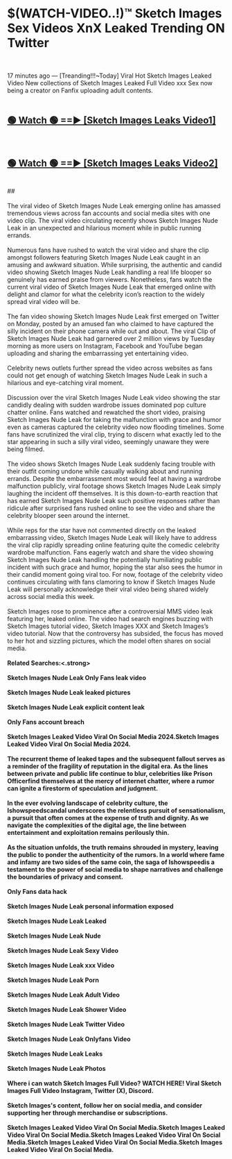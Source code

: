 # $(WATCH-VIDEO..!)™ Sketch Images Sex Videos XnX Leaked Trending ON Twitter<br>
<br>

17 minutes ago — [Treanding!!!~Today] Viral Hot Sketch Images Leaked Video New collections of Sketch Images Leaked Full Video xxx Sex now being a creator on Fanfix uploading adult contents.
<br>
 <br>

##  <a href="https://best2vid.blogspot.com?title=Sketch_Images">🟢 Watch 🟢 ==► [Sketch Images Leaks Video1]</a><br>
  <br>

##  <a href="https://best2vid.blogspot.com?title=Sketch_Images">🟢 Watch 🟢 ==► [Sketch Images Leaks Video2]</a><br>
  <br>
  ##
  <br>
  <br>
The viral video of Sketch Images Nude Leak emerging online has amassed tremendous views across fan accounts and social media sites with one video clip. The viral video circulating recently shows Sketch Images Nude Leak in an unexpected and hilarious moment while in public running errands.
<br><br>
Numerous fans have rushed to watch the viral video and share the clip amongst followers featuring Sketch Images Nude Leak caught in an amusing and awkward situation. While surprising, the authentic and candid video showing Sketch Images Nude Leak handling a real life blooper so genuinely has earned praise from viewers. Nonetheless, fans watch the current viral video of Sketch Images Nude Leak that emerged online with delight and clamor for what the celebrity icon’s reaction to the widely spread viral video will be.
<br><br>
The fan video showing Sketch Images Nude Leak first emerged on Twitter on Monday, posted by an amused fan who claimed to have captured the silly incident on their phone camera while out and about. The viral Clip of Sketch Images Nude Leak had garnered over 2 million views by Tuesday morning as more users on Instagram, Facebook and YouTube began uploading and sharing the embarrassing yet entertaining video.
<br><br>
Celebrity news outlets further spread the video across websites as fans could not get enough of watching Sketch Images Nude Leak in such a hilarious and eye-catching viral moment.
<br><br>
Discussion over the viral Sketch Images Nude Leak video showing the star candidly dealing with sudden wardrobe issues dominated pop culture chatter online. Fans watched and rewatched the short video, praising Sketch Images Nude Leak for taking the malfunction with grace and humor even as cameras captured the celebrity video now flooding timelines. Some fans have scrutinized the viral clip, trying to discern what exactly led to the star appearing in such a silly viral video, seemingly unaware they were being filmed.
<br><br>
The video shows Sketch Images Nude Leak suddenly facing trouble with their outfit coming undone while casually walking about and running errands. Despite the embarrassment most would feel at having a wardrobe malfunction publicly, viral footage shows Sketch Images Nude Leak simply laughing the incident off themselves. It is this down-to-earth reaction that has earned Sketch Images Nude Leak such positive responses rather than ridicule after surprised fans rushed online to see the video and share the celebrity blooper seen around the internet.
<br><br>
While reps for the star have not commented directly on the leaked embarrassing video, Sketch Images Nude Leak will likely have to address the viral clip rapidly spreading online featuring quite the comedic celebrity wardrobe malfunction. Fans eagerly watch and share the video showing Sketch Images Nude Leak handling the potentially humiliating public incident with such grace and humor, hoping the star also sees the humor in their candid moment going viral too. For now, footage of the celebrity video continues circulating with fans clamoring to know if Sketch Images Nude Leak will personally acknowledge their viral video being shared widely across social media this week.
<br><br>
Sketch Images rose to prominence after a controversial MMS video leak featuring her, leaked online. The video had search engines buzzing with Sketch Images tutorial video, Sketch Images XXX and Sketch Images’s video tutorial. Now that the controversy has subsided, the focus has moved to her hot and sizzling pictures, which the model often shares on social media.
<br><br>
<strong>Related Searches:<.strong>
<br><br>
Sketch Images Nude Leak Only Fans leak video
<br><br>
Sketch Images Nude Leak leaked pictures
<br><br>
Sketch Images Nude Leak explicit content leak
<br><br>
Only Fans account breach
<br><br>
Sketch Images Leaked Video Viral On Social Media 2024.Sketch Images Leaked Video Viral On Social Media 2024.
<br><br>
The recurrent theme of leaked tapes and the subsequent fallout serves as a reminder of the fragility of reputation in the digital era. As the lines between private and public life continue to blur, celebrities like Prison Officerfind themselves at the mercy of internet chatter, where a rumor can ignite a firestorm of speculation and judgment.
<br><br>
In the ever evolving landscape of celebrity culture, the Ishowspeedscandal underscores the relentless pursuit of sensationalism, a pursuit that often comes at the expense of truth and dignity. As we navigate the complexities of the digital age, the line between entertainment and exploitation remains perilously thin.
<br><br>
As the situation unfolds, the truth remains shrouded in mystery, leaving the public to ponder the authenticity of the rumors. In a world where fame and infamy are two sides of the same coin, the saga of Ishowspeedis a testament to the power of social media to shape narratives and challenge the boundaries of privacy and consent.
<br><br>
Only Fans data hack
<br><br>
Sketch Images Nude Leak personal information exposed
<br><br>
Sketch Images Nude Leak Leaked
<br><br>
Sketch Images Nude Leak Nude
<br><br>
Sketch Images Nude Leak Sexy Video
<br><br>
Sketch Images Nude Leak xxx Video
<br><br>
Sketch Images Nude Leak Porn
<br><br>
Sketch Images Nude Leak Adult Video
<br><br>
Sketch Images Nude Leak Shower Video
<br><br>
Sketch Images Nude Leak Twitter Video
<br><br>
Sketch Images Nude Leak Onlyfans Video
<br><br>
Sketch Images Nude Leak Leaks
<br><br>
Sketch Images Nude Leak Photos
<br><br>
Where i can watch Sketch Images Full Video? WATCH HERE! Viral Sketch Images Full Video Instagram, Twitter (X), Discord.
<br><br>
Sketch Images's content, follow her on social media, and consider supporting her through merchandise or subscriptions.
<br><br>
Sketch Images Leaked Video Viral On Social Media.Sketch Images Leaked Video Viral On Social Media.Sketch Images Leaked Video Viral On Social Media.Sketch Images Leaked Video Viral On Social Media.Sketch Images Leaked Video Viral On Social Media.